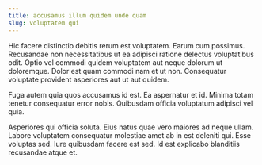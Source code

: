 ```yaml
---
title: accusamus illum quidem unde quam
slug: voluptatem qui
---
```


Hic facere distinctio debitis rerum est voluptatem. Earum cum possimus. Recusandae non necessitatibus ut ea adipisci ratione delectus voluptatibus odit. Optio vel commodi quidem voluptatem aut neque dolorum ut doloremque. Dolor est quam commodi nam et ut non. Consequatur voluptate provident asperiores aut ut aut quidem.

Fuga autem quia quos accusamus id est. Ea aspernatur et id. Minima totam tenetur consequatur error nobis. Quibusdam officia voluptatum adipisci vel quia.

Asperiores qui officia soluta. Eius natus quae vero maiores ad neque ullam. Labore voluptatem consequatur molestiae amet ab in est deleniti qui. Esse voluptas sed. Iure quibusdam facere est sed. Id est explicabo blanditiis recusandae atque et.
